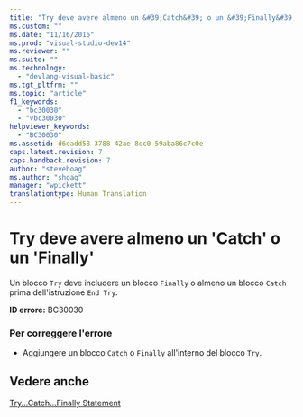 ```yaml
---
title: "Try deve avere almeno un &#39;Catch&#39; o un &#39;Finally&#39; | Microsoft Docs"
ms.custom: ""
ms.date: "11/16/2016"
ms.prod: "visual-studio-dev14"
ms.reviewer: ""
ms.suite: ""
ms.technology: 
  - "devlang-visual-basic"
ms.tgt_pltfrm: ""
ms.topic: "article"
f1_keywords: 
  - "bc30030"
  - "vbc30030"
helpviewer_keywords: 
  - "BC30030"
ms.assetid: d6eadd58-3788-42ae-8cc0-59aba86c7c0e
caps.latest.revision: 7
caps.handback.revision: 7
author: "stevehoag"
ms.author: "shoag"
manager: "wpickett"
translationtype: Human Translation
---
```

# Try deve avere almeno un &#39;Catch&#39; o un &#39;Finally&#39;
Un blocco `Try` deve includere un blocco `Finally` o almeno un blocco `Catch` prima dell'istruzione `End Try`.  
  
 **ID errore:** BC30030  
  
### Per correggere l'errore  
  
-   Aggiungere un blocco `Catch` o `Finally` all'interno del blocco `Try`.  
  
## Vedere anche  
 [Try...Catch...Finally Statement](../../visual-basic/language-reference/statements/try-catch-finally-statement.md)